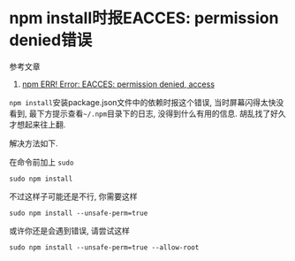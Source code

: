 # npm install时报EACCES: permission denied错误

参考文章

1. [npm ERR! Error: EACCES: permission denied, access](https://blog.csdn.net/testcs_dn/article/details/78869419)

`npm install`安装package.json文件中的依赖时报这个错误, 当时屏幕闪得太快没看到, 最下方提示查看`~/.npm`目录下的日志, 没得到什么有用的信息. 胡乱找了好久才想起来往上翻.

解决方法如下.

在命令前加上 `sudo`

`sudo npm install`

不过这样子可能还是不行, 你需要这样

`sudo npm install --unsafe-perm=true`

或许你还是会遇到错误, 请尝试这样

`sudo npm install --unsafe-perm=true --allow-root`